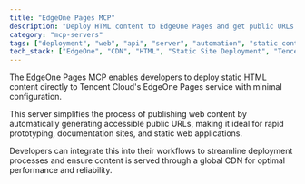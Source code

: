```yaml
---
title: "EdgeOne Pages MCP"
description: "Deploy HTML content to EdgeOne Pages and get public URLs instantly."
category: "mcp-servers"
tags: ["deployment", "web", "api", "server", "automation", "static content", "CDN", "rapid prototyping"]
tech_stack: ["EdgeOne", "CDN", "HTML", "Static Site Deployment", "Tencent Cloud"]
---
```


The EdgeOne Pages MCP enables developers to deploy static HTML content directly to Tencent Cloud's EdgeOne Pages service with minimal configuration. 

This server simplifies the process of publishing web content by automatically generating accessible public URLs, making it ideal for rapid prototyping, documentation sites, and static web applications. 

Developers can integrate this into their workflows to streamline deployment processes and ensure content is served through a global CDN for optimal performance and reliability.